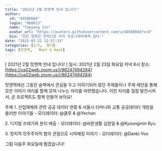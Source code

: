 ```yaml
---
title: "2021년 2월 밋앤핵 안내 입니다!"
author:
  id: "44586666"
  login: "960813"
  name: "Taeyang Jin"
  avatar_url: "https://avatars.githubusercontent.com/u/44586666?v=4"
  bio: "모든 잘못은 전적으로 우리 프로그래머에게 있다."
date: "2021-02-21 12:57:33"
categories: [소식,  행사]
tags: [밋앤핵,   Meet & Hack]
---
```

[ 2021년 2월 밋앤핵 안내 입니다! ]
일시: 2021년 2월 23일 화요일 저녁 8시
장소: [https://us02web.zoom.us/j/86247494284](https://us02web.zoom.us/j/86247494284)

밋앤핵에선 그동안 슬랙에서 관심을 두고 이야기되어 왔던 주제들이나 주제 제안을 통해 모은 이야기 꺼리를 함께 모여 나누는 자리를 마련했습니다. 이런 자리를 점점 발전시켜서, 곧 프로젝트도 함께 만들어 보아요!

주제
1\. 산업재해와 관련 공공 데이터 현황 & 서울시 티머니와 교통 공공데이터 개방을 둘러싼 이야기들
\- 모더레이터: @클루 & @Yechan

2\. 디지털 쓰레기와 분리 배출
\- 모더레이터: @바른생활 심원일 & @Kyoungmin Ryu

3\. 정치적 민주주의적 함의 관점으로 시빅해킹 이야기
\- 모더레이터: @Danbi Yoo

그럼 다음주 화요일에 뵙겠습니다!